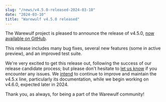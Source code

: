 ```yaml
---
slug: "/news/v4.5.0-released-2024-03-10"
date: "2024-03-10"
title: "Warewulf v4.5.0 released"
---
```


The Warewulf project is pleased to announce the release of v4.5.0, [now
available on GitHub][1].

[1]: https://github.com/warewulf/warewulf/releases/tag/v4.5.0

This release includes many bug fixes, several new features (some in active
preview), and an improved test suite.

We're very excited to get this release out, following the success of our
release candidate process; but please don't hesitate to [let us know][2] if you
encounter any issues. We [intend][3] to continue to improve and maintain the
v4.5.x line, particularly its documentation, while we begin working on v4.6.0,
expected later in 2024.

[2]: https://github.com/warewulf/warewulf/issues/new/choose

[3]: https://github.com/warewulf/warewulf/issues?q=is%3Aopen+is%3Aissue+milestone%3Av4.5.1

Thank you, as always, for being a part of the Warewulf community!
